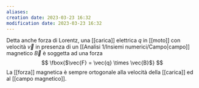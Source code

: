 ```yaml
---
aliases:
creation date: 2023-03-23 16:32
modification date: 2023-03-23 16:32
---
```


Detta anche forza di Lorentz, una [[carica]] elettrica $q$ in [[moto]] con velocità $\vec{v}$ in presenza di un [[Analisi 1/Insiemi numerici/Campo|campo]] magnetico $\vec{B}$ è soggetta ad una forza
$$
\fbox{$\vec{F} = \vec{q} \times \vec{B}$}
$$
La [[forza]] magnetica è sempre ortogonale alla velocità della [[carica]] ed al [[campo magnetico]].


